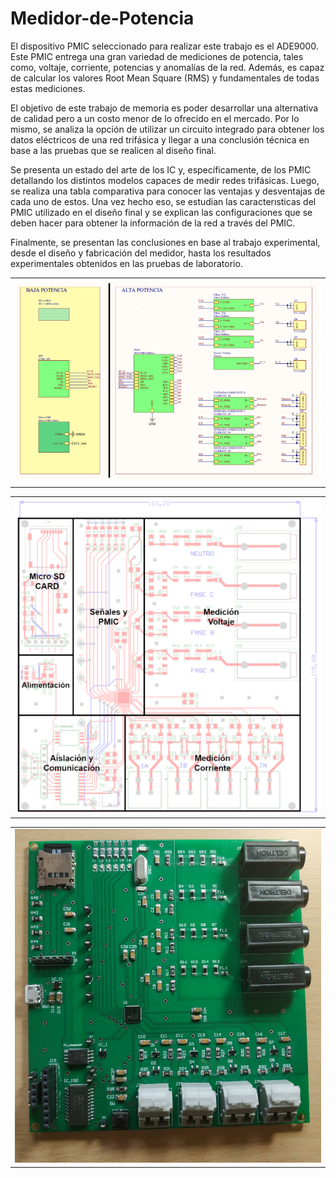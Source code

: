 # Medidor-de-Potencia


El dispositivo PMIC seleccionado para realizar este trabajo es el ADE9000. Este PMIC entrega una gran variedad de mediciones de potencia, tales como, voltaje, corriente, potencias y anomalías de la red. Además, es capaz de calcular los valores Root Mean Square (RMS) y fundamentales de todas estas mediciones. <br>


El objetivo de este trabajo de memoria es poder desarrollar una alternativa de calidad pero a un costo menor de lo ofrecido en el mercado. Por lo mismo, se analiza la opción de utilizar un circuito integrado para obtener los datos eléctricos de una red trifásica y llegar a una conclusión técnica en base a las pruebas que se realicen al diseño final. <br>



Se presenta un estado del arte de los IC y, específicamente, de los PMIC detallando los distintos modelos capaces de medir redes trifásicas. Luego, se realiza una tabla comparativa para conocer las ventajas y desventajas de cada uno de estos. Una vez hecho eso, se estudian las caracterısticas del PMIC utilizado en el diseño final y se explican las configuraciones que se deben hacer para obtener la información de la red a través del PMIC. <br>



Finalmente, se presentan las conclusiones en base al trabajo experimental, desde el diseño y fabricación del medidor, hasta los resultados experimentales obtenidos en las pruebas de laboratorio. <br>


<table>
  <tr>
    <td><img src='https://github.com/AllendeDiego/Medidor-de-Potencia/blob/main/images/imagen_2021-04-23_171451.png'></td>
  </tr>
</table>

<table>
  <tr>
    <td><img src='https://github.com/AllendeDiego/Medidor-de-Potencia/blob/main/images/imagen_2021-04-23_171527.png'></td>
  </tr>
</table>

<table>
  <tr>
    <td><img src='https://github.com/AllendeDiego/Medidor-de-Potencia/blob/main/images/proto.jpeg'></td>
  </tr>
</table>

